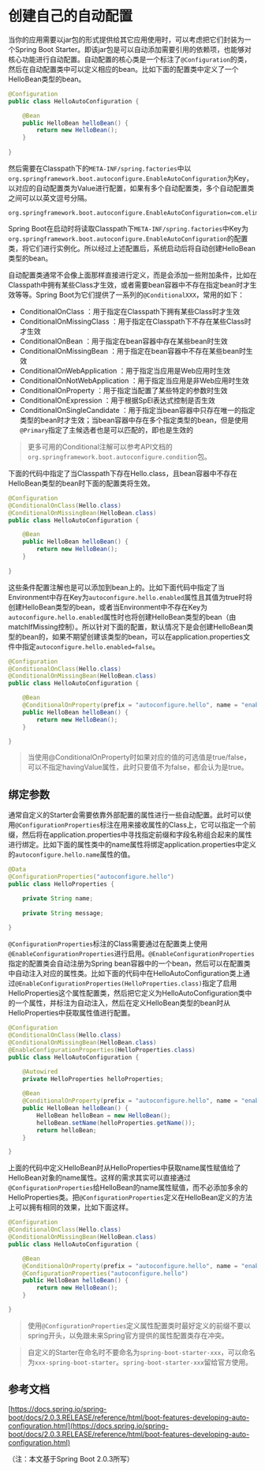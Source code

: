 # 创建自己的自动配置

当你的应用需要以jar包的形式提供给其它应用使用时，可以考虑把它们封装为一个Spring Boot Starter。即该jar包是可以自动添加需要引用的依赖项，也能够对核心功能进行自动配置。自动配置的核心类是一个标注了`@Configuration`的类，然后在自动配置类中可以定义相应的bean。比如下面的配置类中定义了一个HelloBean类型的bean。

```java
@Configuration
public class HelloAutoConfiguration {

    @Bean
    public HelloBean helloBean() {
        return new HelloBean();
    }
    
}
```

然后需要在Classpath下的`META-INF/spring.factories`中以`org.springframework.boot.autoconfigure.EnableAutoConfiguration`为Key，以对应的自动配置类为Value进行配置，如果有多个自动配置类，多个自动配置类之间可以以英文逗号分隔。

```properties
org.springframework.boot.autoconfigure.EnableAutoConfiguration=com.elim.autoconfigure.HelloAutoConfiguration
```

Spring Boot在启动时将读取Classpath下`META-INF/spring.factories`中Key为`org.springframework.boot.autoconfigure.EnableAutoConfiguration`的配置类，将它们进行实例化。所以经过上述配置后，系统启动后将自动创建HelloBean类型的bean。

自动配置类通常不会像上面那样直接进行定义，而是会添加一些附加条件，比如在Classpath中拥有某些Class才生效，或者需要bean容器中不存在指定bean时才生效等等。Spring Boot为它们提供了一系列的`@ConditionalXXX`，常用的如下：

* ConditionalOnClass ：用于指定在Classpath下拥有某些Class时才生效
* ConditionalOnMissingClass ：用于指定在Classpath下不存在某些Class时才生效
* ConditionalOnBean ：用于指定在bean容器中存在某些bean时生效
* ConditionalOnMissingBean ：用于指定在bean容器中不存在某些bean时生效
* ConditionalOnWebApplication ：用于指定当应用是Web应用时生效
* ConditionalOnNotWebApplication ：用于指定当应用是非Web应用时生效
* ConditionalOnProperty ：用于指定当配置了某些特定的参数时生效
* ConditionalOnExpression ：用于根据SpEl表达式控制是否生效
* ConditionalOnSingleCandidate ：用于指定当bean容器中只存在唯一的指定类型的bean时才生效；当bean容器中存在多个指定类型的bean，但是使用`@Primary`指定了主候选者也是可以匹配的，即也是生效的

> 更多可用的Conditional注解可以参考API文档的`org.springframework.boot.autoconfigure.condition`包。

下面的代码中指定了当Classpath下存在Hello.class，且bean容器中不存在HelloBean类型的bean时下面的配置类将生效。

```java
@Configuration
@ConditionalOnClass(Hello.class)
@ConditionalOnMissingBean(HelloBean.class)
public class HelloAutoConfiguration {

    @Bean
    public HelloBean helloBean() {
        return new HelloBean();
    }
    
}
```

这些条件配置注解也是可以添加到bean上的。比如下面代码中指定了当Environment中存在Key为`autoconfigure.hello.enabled`属性且其值为true时将创建HelloBean类型的bean，或者当Environment中不存在Key为`autoconfigure.hello.enabled`属性时也将创建HelloBean类型的bean（由matchIfMissing控制）。所以针对下面的配置，默认情况下是会创建HelloBean类型的bean的，如果不期望创建该类型的bean，可以在application.properties文件中指定`autoconfigure.hello.enabled=false`。

```java
@Configuration
@ConditionalOnClass(Hello.class)
@ConditionalOnMissingBean(HelloBean.class)
public class HelloAutoConfiguration {

    @Bean
    @ConditionalOnProperty(prefix = "autoconfigure.hello", name = "enabled", havingValue = "true", matchIfMissing = true)
    public HelloBean helloBean() {
        return new HelloBean();
    }

}
```

> 当使用@ConditionalOnProperty时如果对应的值的可选值是true/false，可以不指定havingValue属性，此时只要值不为false，都会认为是true。


## 绑定参数

通常自定义的Starter会需要依靠外部配置的属性进行一些自动配置。此时可以使用`@ConfigurationProperties`标注在用来接收属性的Class上，它可以指定一个前缀，然后将在application.properties中寻找指定前缀和字段名称组合起来的属性进行绑定。比如下面的属性类中的name属性将绑定application.properties中定义的`autoconfigure.hello.name`属性的值。

```java
@Data
@ConfigurationProperties("autoconfigure.hello")
public class HelloProperties {

    private String name;
    
    private String message;
    
}

```

`@ConfigurationProperties`标注的Class需要通过在配置类上使用`@EnableConfigurationProperties`进行启用。`@EnableConfigurationProperties`指定的配置类会自动注册为Spring bean容器中的一个bean，然后可以在配置类中自动注入对应的属性类。比如下面的代码中在HelloAutoConfiguration类上通过`@EnableConfigurationProperties(HelloProperties.class)`指定了启用HelloProperties这个属性配置类，然后把它定义为HelloAutoConfiguration类中的一个属性，并标注为自动注入，然后在定义HelloBean类型的bean时从HelloProperties中获取属性值进行配置。

```java
@Configuration
@ConditionalOnClass(Hello.class)
@ConditionalOnMissingBean(HelloBean.class)
@EnableConfigurationProperties(HelloProperties.class)
public class HelloAutoConfiguration {

    @Autowired
    private HelloProperties helloProperties;
    
    @Bean
    @ConditionalOnProperty(prefix = "autoconfigure.hello", name = "enabled", matchIfMissing = true)
    public HelloBean helloBean() {
        HelloBean helloBean = new HelloBean();
        helloBean.setName(helloProperties.getName());
        return helloBean;
    }

}
```

上面的代码中定义HelloBean时从HelloProperties中获取name属性赋值给了HelloBean对象的name属性。这样的需求其实可以直接通过`@ConfigurationProperties`给HelloBean的name属性赋值，而不必添加多余的HelloProperties类。把`@ConfigurationProperties`定义在HelloBean定义的方法上可以拥有相同的效果，比如下面这样。

```java
@Configuration
@ConditionalOnClass(Hello.class)
@ConditionalOnMissingBean(HelloBean.class)
public class HelloAutoConfiguration {

    @Bean
    @ConditionalOnProperty(prefix = "autoconfigure.hello", name = "enabled", matchIfMissing = true)
    @ConfigurationProperties("autoconfigure.hello")
    public HelloBean helloBean() {
        return new HelloBean();
    }

}
```

> 使用`@ConfigurationProperties`定义属性配置类时最好定义的前缀不要以spring开头，以免跟未来Spring官方提供的属性配置类存在冲突。

> 自定义的Starter在命名时不要命名为`spring-boot-starter-xxx`，可以命名为`xxx-spring-boot-starter`。`spring-boot-starter-xxx`留给官方使用。

## 参考文档

[https://docs.spring.io/spring-boot/docs/2.0.3.RELEASE/reference/html/boot-features-developing-auto-configuration.html](https://docs.spring.io/spring-boot/docs/2.0.3.RELEASE/reference/html/boot-features-developing-auto-configuration.html)

（注：本文基于Spring Boot 2.0.3所写）

